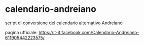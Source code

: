 # calendario-andreiano
script di conversione del calendario alternativo Andreiano

pagina ufficiale:
https://it-it.facebook.com/Calendario-Andreiano-611905442223575/


